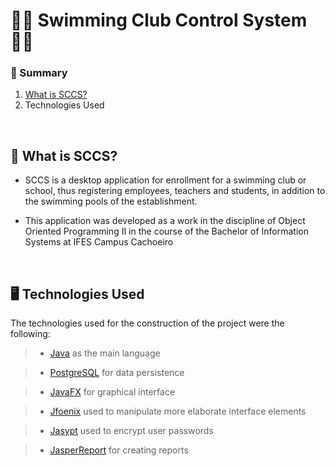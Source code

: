 # 🏊🏻 Swimming Club Control System 🏊🏻

### 📖 Summary
1. <a href="What is SCCS">What is SCCS?</a>
2. <a name="Technologies Used">Technologies Used</a>

</br>

## 🤔 What is SCCS? <a name="What is SCCS"></a>

* SCCS is a desktop application for enrollment for a swimming club or school, thus registering employees, teachers and students, in addition to the swimming pools of the establishment.

* This application was developed as a work in the discipline of Object Oriented Programming II in the course of the Bachelor of Information Systems at IFES Campus Cachoeiro

</br>

## 🖥 Technologies Used <a name="Technologies Used"></a>

The technologies used for the construction of the project were the following:

> * [Java](https://www.java.com/pt-BR/) as the main language

> * [PostgreSQL](https://www.postgresql.org) for data persistence

> * [JavaFX](https://openjfx.io) for graphical interface

> * [Jfoenix](http://www.jfoenix.com) used to manipulate more elaborate interface elements

> * [Jasypt](http://www.jasypt.org) used to encrypt user passwords

> * [JasperReport](https://community.jaspersoft.com) for creating reports

